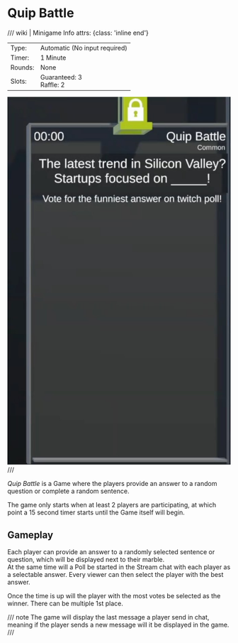 # Quip Battle

/// wiki | Minigame Info
    attrs: {class: 'inline end'}

|         |                               |
|---------|-------------------------------|
| Type:   | Automatic (No input required) |
| Timer:  | 1 Minute                      |
| Rounds: | None                          |
| Slots:  | Guaranteed: 3<br>Raffle: 2    |

![quip-battle](../assets/images/minigames/quip-battle.jpg)
///

*Quip Battle* is a Game where the players provide an answer to a random question or complete a random sentence.

The game only starts when at least 2 players are participating, at which point a 15 second timer starts until the Game itself will begin.

## Gameplay

Each player can provide an answer to a randomly selected sentence or question, which will be displayed next to their marble.  
At the same time will a Poll be started in the Stream chat with each player as a selectable answer. Every viewer can then select the player with the best answer.

Once the time is up will the player with the most votes be selected as the winner. There can be multiple 1st place.

/// note
The game will display the last message a player send in chat, meaning if the player sends a new message will it be displayed in the game.
///